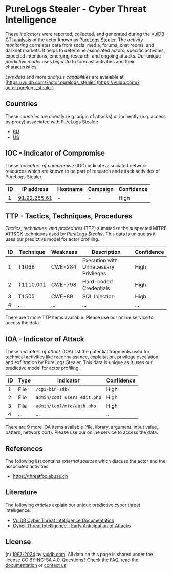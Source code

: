 # PureLogs Stealer - Cyber Threat Intelligence

These _indicators_ were reported, collected, and generated during the [VulDB CTI analysis](https://vuldb.com/?kb.cti) of the actor known as [PureLogs Stealer](https://vuldb.com/?actor.purelogs_stealer). The _activity monitoring_ correlates data from social media, forums, chat rooms, and darknet markets. It helps to determine associated actors, specific activities, expected intentions, emerging research, and ongoing attacks. Our unique _predictive model_ uses _big data_ to forecast activities and their characteristics.

_Live data_ and more _analysis capabilities_ are available at [https://vuldb.com/?actor.purelogs_stealer](https://vuldb.com/?actor.purelogs_stealer)

## Countries

These _countries_ are directly (e.g. origin of attacks) or indirectly (e.g. access by proxy) associated with PureLogs Stealer:

* [RU](https://vuldb.com/?country.ru)
* [US](https://vuldb.com/?country.us)

## IOC - Indicator of Compromise

These _indicators of compromise_ (IOC) indicate associated network resources which are known to be part of research and attack activities of PureLogs Stealer.

ID | IP address | Hostname | Campaign | Confidence
-- | ---------- | -------- | -------- | ----------
1 | [91.92.255.61](https://vuldb.com/?ip.91.92.255.61) | - | - | High

## TTP - Tactics, Techniques, Procedures

_Tactics, techniques, and procedures_ (TTP) summarize the suspected MITRE ATT&CK techniques used by _PureLogs Stealer_. This data is unique as it uses our predictive model for actor profiling.

ID | Technique | Weakness | Description | Confidence
-- | --------- | -------- | ----------- | ----------
1 | T1068 | CWE-284 | Execution with Unnecessary Privileges | High
2 | T1110.001 | CWE-798 | Hard-coded Credentials | High
3 | T1505 | CWE-89 | SQL Injection | High
4 | ... | ... | ... | ...

There are 1 more TTP items available. Please use our online service to access the data.

## IOA - Indicator of Attack

These _indicators of attack_ (IOA) list the potential fragments used for technical activities like reconnaissance, exploitation, privilege escalation, and exfiltration by PureLogs Stealer. This data is unique as it uses our predictive model for actor profiling.

ID | Type | Indicator | Confidence
-- | ---- | --------- | ----------
1 | File | `/cgi-bin-sdb/` | High
2 | File | `admin/conf_users_edit.php` | High
3 | File | `admin/tool/mfa/auth.php` | High
4 | ... | ... | ...

There are 9 more IOA items available (file, library, argument, input value, pattern, network port). Please use our online service to access the data.

## References

The following list contains _external sources_ which discuss the actor and the associated activities:

* https://threatfox.abuse.ch

## Literature

The following _articles_ explain our unique predictive cyber threat intelligence:

* [VulDB Cyber Threat Intelligence Documentation](https://vuldb.com/?kb.cti)
* [Cyber Threat Intelligence - Early Anticipation of Attacks](https://www.scip.ch/en/?labs.20201022)

## License

(c) [1997-2024](https://vuldb.com/?kb.changelog) by [vuldb.com](https://vuldb.com/?kb.about). All data on this page is shared under the license [CC BY-NC-SA 4.0](https://creativecommons.org/licenses/by-nc-sa/4.0/). Questions? Check the [FAQ](https://vuldb.com/?kb.faq), read the [documentation](https://vuldb.com/?kb) or [contact us](https://vuldb.com/?contact)!
